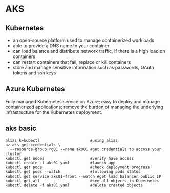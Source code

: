 # AKS

## Kubernetes
  * an open-source platform used to manage containerized workloads
  * able to provide a DNS name to your container
  * can load balance and distribute network traffic, If there is a high load on containers 
  * can restart containers that fail, replace or kill containers
  * store and manage sensitive information such as passwords, OAuth tokens and ssh keys

## Azure Kubernetes
Fully managed Kubernetes service on Azure; easy to deploy and manage containerized applications; remove the burden of managing the underlying infrastructure for the Kubernetes deployment.

## aks basic
```
alias k=kubectl                      #using alias
az aks get-credentials \
  --resource-group rg01 --name aks01 #get credentials to access your cluster
kubectl get nodes                    #verify have access
kubectl create -f aks01.yaml         #launch app
kubectl get pods                     #check deployment progress
kubectl get pods --watch             #following pods status
kubectl get service aks01-front --watch #get load balancer public IP
kubectl get all                      #see all objects in Kubernetes
kubectl delete -f aks01.yaml         #delete created objects
```
